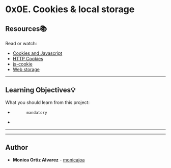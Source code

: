 # 0x0E. Cookies & local storage

## Resources:books:
Read or watch:
* [Cookies and Javascript](https://intranet.hbtn.io/rltoken/GSKBY0oEF0AQNv54Qg66Og)
* [HTTP Cookies](https://intranet.hbtn.io/rltoken/gCsMhEyenOBpsxPQ4OwAFQ)
* [js-cookie](https://intranet.hbtn.io/rltoken/XQMxtCbN2K7Ut6ogMtAdaA)
* [Web storage](https://intranet.hbtn.io/rltoken/a4_bzdeKqv8gNw4gPOGIQg)

---
## Learning Objectives:bulb:
What you should learn from this project:


*           mandatory
*         

---
---

## Author
* **Monica Ortiz Alvarez** - [monicajoa](https://github.com/monicajoa)